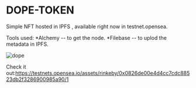# DOPE-TOKEN
Simple NFT hosted in IPFS , available right now in testnet.opensea.

Tools used:
*Alchemy -- to get the node.
*Filebase -- to uplod the metadata in IPFS.

![dope](https://user-images.githubusercontent.com/79459872/182406418-6e9d600b-b36f-4da8-8478-c62806ada4e0.jpg)


Check it out:https://testnets.opensea.io/assets/rinkeby/0x0826de00e4d4cc7cdc88523db2f3286900985a90/1


